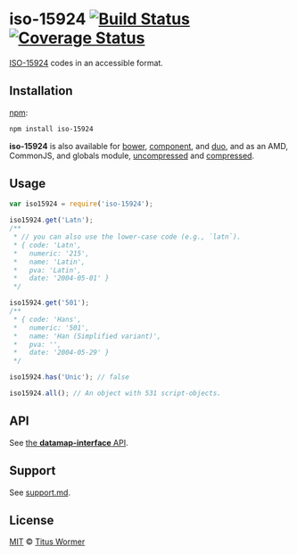 # iso-15924 [![Build Status](https://img.shields.io/travis/wooorm/iso-15924.svg)](https://travis-ci.org/wooorm/iso-15924) [![Coverage Status](https://img.shields.io/codecov/c/github/wooorm/iso-15924.svg)](https://codecov.io/github/wooorm/iso-15924)

[ISO-15924](http://www.unicode.org/iso15924/) codes in an accessible format.

## Installation

[npm](https://docs.npmjs.com/cli/install):

```bash
npm install iso-15924
```

**iso-15924** is also available for [bower](http://bower.io/#install-packages),
[component](https://github.com/componentjs/component), and
[duo](http://duojs.org/#getting-started), and as an AMD, CommonJS, and globals
module, [uncompressed](iso-15924.js) and
[compressed](iso-15924.min.js).

## Usage

```js
var iso15924 = require('iso-15924');

iso15924.get('Latn');
/**
 * // you can also use the lower-case code (e.g., `latn`).
 * { code: 'Latn',
 *   numeric: '215',
 *   name: 'Latin',
 *   pva: 'Latin',
 *   date: '2004-05-01' }
 */

iso15924.get('501');
/**
 * { code: 'Hans',
 *   numeric: '501',
 *   name: 'Han (Simplified variant)',
 *   pva: '',
 *   date: '2004-05-29' }
 */

iso15924.has('Unic'); // false

iso15924.all(); // An object with 531 script-objects.
```

## API

See [the **datamap-interface** API](https://github.com/wooorm/datamap-interface).

## Support

See [support.md](support.md).

## License

[MIT](LICENSE) © [Titus Wormer](http://wooorm.com)
